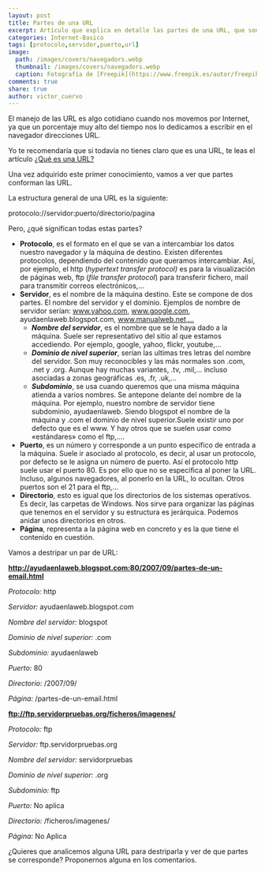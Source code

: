 ```yaml
---
layout: post
title: Partes de una URL
excerpt: Artículo que explica en detalle las partes de una URL, que son protocolo, servidor, puerto, directorio y página.
categories: Internet-Basico
tags: [protocolo,servidor,puerto,url]
image:
  path: /images/covers/navegadors.webp
  thumbnail: /images/covers/navegadors.webp
  caption: Fotografía de [Freepik](https://www.freepik.es/autor/freepik)
comments: true
share: true
author: victor_cuervo
---
```


El manejo de las URL es algo cotidiano cuando nos movemos por Internet, ya que un porcentaje muy alto del tiempo nos lo dedicamos a escribir en el navegador direcciones URL.


Yo te recomendaría que si todavía no tienes claro que es una URL, te leas el artículo [¿Qué es una URL?](https://www.ayudaenlaweb.com/internet-basico/que-es-la-url/)


Una vez adquirido este primer conocimiento, vamos a ver que partes conforman las URL.


La estructura general de una URL es la siguiente:


protocolo://servidor:puerto/directorio/pagina


Pero, ¿qué significan todas estas partes?

- **Protocolo**, es el formato en el que se van a intercambiar los datos nuestro navegador y la máquina de destino. Existen diferentes protocolos, dependiendo del contenido que queramos intercambiar. Así, por ejemplo, el http (_hypertext transfer protocol)_ es para la visualización de páginas web, ftp (_file transfer protocol_) para transferir fichero, mail para transmitir correos electrónicos,…
- **Servidor**, es el nombre de la máquina destino. Este se compone de dos partes. El nombre del servidor y el dominio. Ejemplos de nombre de servidor serían: www.yahoo.com, www.google.com, ayudaenlaweb.blogspot.com, www.manualweb.net,…
	- _**Nombre del servidor**_, es el nombre que se le haya dado a la máquina. Suele ser representativo del sitio al que estamos accediendo. Por ejemplo, google, yahoo, flickr, youtube,…
	- _**Dominio de nivel superior**_, serían las ultimas tres letras del nombre del servidor. Son muy reconocibles y las más normales son .com, .net y .org. Aunque hay muchas variantes, .tv, .mil,… incluso asociadas a zonas geográficas .es, .fr, .uk,…
	- _**Subdominio**_, se usa cuando queremos que una misma máquina atienda a varios nombres. Se antepone delante del nombre de la máquina. Por ejemplo, nuestro nombre de servidor tiene subdominio, ayudaenlaweb. Siendo blogspot el nombre de la máquina y .com el dominio de nivel superior.Suele existir uno por defecto que es el www. Y hay otros que se suelen usar como «estándares» como el ftp,….
- **Puerto**, es un número y corresponde a un punto específico de entrada a la máquina. Suele ir asociado al protocolo, es decir, al usar un protocolo, por defecto se le asigna un número de puerto. Así el protocolo http suele usar el puerto 80. Es por ello que no se especifica al poner la URL. Incluso, algunos navegadores, al ponerlo en la URL, lo ocultan. Otros puertos son el 21 para el ftp,…
- **Directorio**, esto es igual que los directorios de los sistemas operativos. Es decir, las carpetas de Windows. Nos sirve para organizar las páginas que tenemos en el servidor y su estructura es jerárquica. Podemos anidar unos directorios en otros.
- **Página**, representa a la página web en concreto y es la que tiene el contenido en cuestión.

Vamos a destripar un par de URL:


**http://ayudaenlaweb.blogspot.com:80/2007/09/partes-de-un-email.html**


_Protocolo:_ http


_Servidor:_ ayudaenlaweb.blogspot.com


_Nombre del servidor:_ blogspot


_Dominio de nivel superior:_ .com


_Subdominio:_ ayudaenlaweb


_Puerto:_ 80


_Directorio:_ /2007/09/


_Página:_ /partes-de-un-email.html


**ftp://ftp.servidorpruebas.org/ficheros/imagenes/**


_Protocolo:_ ftp


_Servidor:_ ftp.servidorpruebas.org


_Nombre del servidor:_ servidorpruebas


_Dominio de nivel superior:_ .org


_Subdominio:_ ftp


_Puerto:_ No aplica


_Directorio:_ /ficheros/imagenes/


_Página:_ No Aplica


¿Quieres que analicemos alguna URL para destriparla y ver de que partes se corresponde? Proponernos alguna en los comentarios.

